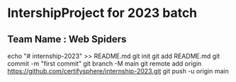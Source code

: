 # IntershipProject for 2023 batch
## Team Name : Web Spiders


echo "# internship-2023" >> README.md
git init
git add README.md
git commit -m "first commit"
git branch -M main
git remote add origin https://github.com/certifysphere/internship-2023.git
git push -u origin main
